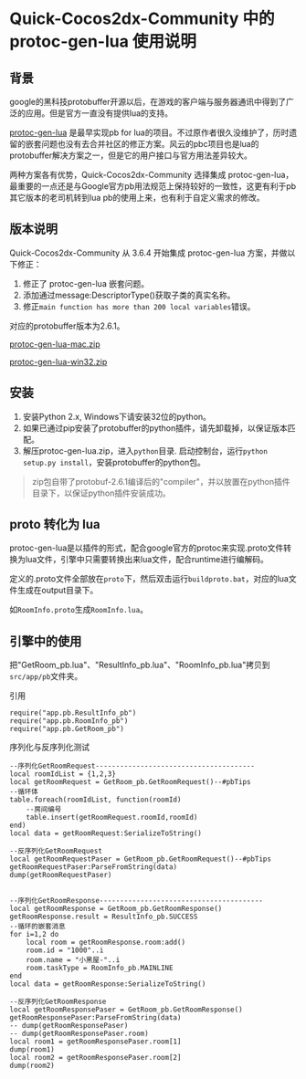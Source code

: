 # Quick-Cocos2dx-Community 中的 protoc-gen-lua 使用说明

## 背景

google的黑科技protobuffer开源以后，在游戏的客户端与服务器通讯中得到了广泛的应用。但是官方一直没有提供lua的支持。

[protoc-gen-lua](https://github.com/sean-lin/protoc-gen-lua) 是最早实现pb for lua的项目。不过原作者很久没维护了，历时遗留的嵌套问题也没有去合并社区的修正方案。风云的pbc项目也是lua的protobuffer解决方案之一，但是它的用户接口与官方用法差异较大。

两种方案各有优势，Quick-Cocos2dx-Community 选择集成 protoc-gen-lua， 最重要的一点还是与Google官方pb用法规范上保持较好的一致性，这更有利于pb其它版本的老司机转到lua pb的使用上来，也有利于自定义需求的修改。

## 版本说明

Quick-Cocos2dx-Community 从 3.6.4 开始集成 protoc-gen-lua 方案，并做以下修正：

1. 修正了 protoc-gen-lua 嵌套问题。
2. 添加通过message:DescriptorType()获取子类的真实名称。
3. 修正`main function has more than 200 local variables`错误。

对应的protobuffer版本为2.6.1。

[protoc-gen-lua-mac.zip](https://pan.baidu.com/s/1c2Ht8i8)

[protoc-gen-lua-win32.zip](https://pan.baidu.com/s/1kVAZFaJ)

## 安装

1. 安装Python 2.x, Windows下请安装32位的python。
2. 如果已通过pip安装了protobuffer的python插件，请先卸载掉，以保证版本匹配。
3. 解压protoc-gen-lua.zip，进入`python`目录. 启动控制台，运行`python setup.py install`，安装protobuffer的python包。

> zip包自带了protobuf-2.6.1编译后的"compiler"，并以放置在python插件目录下，以保证python插件安装成功。

## proto 转化为 lua

protoc-gen-lua是以插件的形式，配合google官方的protoc来实现.proto文件转换为lua文件，引擎中只需要转换出来lua文件，配合runtime进行编解码。

定义的.proto文件全部放在`proto`下，然后双击运行`buildproto.bat`，对应的lua文件生成在output目录下。

如`RoomInfo.proto`生成`RoomInfo.lua`。

## 引擎中的使用

把"GetRoom_pb.lua"、"ResultInfo_pb.lua"、"RoomInfo_pb.lua"拷贝到`src/app/pb`文件夹。

引用

```
require("app.pb.ResultInfo_pb")
require("app.pb.RoomInfo_pb")
require("app.pb.GetRoom_pb")
```

序列化与反序列化测试

```
--序列化GetRoomRequest---------------------------------------
local roomIdList = {1,2,3}
local getRoomRequest = GetRoom_pb.GetRoomRequest()--#pbTips
--循环体
table.foreach(roomIdList, function(roomId)
	--房间编号
	table.insert(getRoomRequest.roomId,roomId)
end)
local data = getRoomRequest:SerializeToString()

--反序列化GetRoomRequest
local getRoomRequestPaser = GetRoom_pb.GetRoomRequest()--#pbTips
getRoomRequestPaser:ParseFromString(data)
dump(getRoomRequestPaser)


--序列化GetRoomResponse----------------------------------------
local getRoomResponse = GetRoom_pb.GetRoomResponse()
getRoomResponse.result = ResultInfo_pb.SUCCESS
--循环的嵌套消息
for i=1,2 do
	local room = getRoomResponse.room:add()
	room.id = "1000"..i
	room.name = "小黑屋-"..i
	room.taskType = RoomInfo_pb.MAINLINE
end
local data = getRoomResponse:SerializeToString()

--反序列化GetRoomResponse
local getRoomResponsePaser = GetRoom_pb.GetRoomResponse()
getRoomResponsePaser:ParseFromString(data)
-- dump(getRoomResponsePaser)
-- dump(getRoomResponsePaser.room)
local room1 = getRoomResponsePaser.room[1]
dump(room1)
local room2 = getRoomResponsePaser.room[2]
dump(room2)
```
